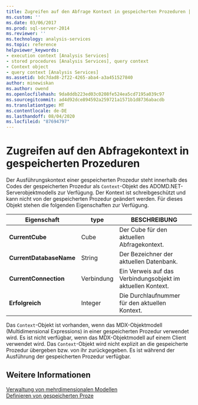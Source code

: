 ```yaml
---
title: Zugreifen auf den Abfrage Kontext in gespeicherten Prozeduren | Microsoft-Dokumentation
ms.custom: ''
ms.date: 03/06/2017
ms.prod: sql-server-2014
ms.reviewer: ''
ms.technology: analysis-services
ms.topic: reference
helpviewer_keywords:
- execution context [Analysis Services]
- stored procedures [Analysis Services], query context
- Context object
- query context [Analysis Services]
ms.assetid: bdc7dad8-2f22-4265-aba4-a3a451527840
author: minewiskan
ms.author: owend
ms.openlocfilehash: 9da8ddb223ed03c0208fe524ea5cd7195a039c97
ms.sourcegitcommit: ad4d92dce894592a259721a1571b1d8736abacdb
ms.translationtype: MT
ms.contentlocale: de-DE
ms.lasthandoff: 08/04/2020
ms.locfileid: "87694797"
---
```

# <a name="accessing-query-context-in-stored-procedures"></a>Zugreifen auf den Abfragekontext in gespeicherten Prozeduren
  Der Ausführungskontext einer gespeicherten Prozedur steht innerhalb des Codes der gespeicherten Prozedur als `Context`-Objekt des ADOMD.NET-Serverobjektmodells zur Verfügung. Der Kontext ist schreibgeschützt und kann nicht von der gespeicherten Prozedur geändert werden. Für dieses Objekt stehen die folgenden Eigenschaften zur Verfügung.  
  
|Eigenschaft|type|BESCHREIBUNG|  
|--------------|----------|-----------------|  
|**CurrentCube**|Cube|Der Cube für den aktuellen Abfragekontext.|  
|**CurrentDatabaseName**|String|Der Bezeichner der aktuellen Datenbank.|  
|**CurrentConnection**|Verbindung|Ein Verweis auf das Verbindungsobjekt im aktuellen Kontext.|  
|**Erfolgreich**|Integer|Die Durchlaufnummer für den aktuellen Kontext.|  
  
 Das `Context`-Objekt ist vorhanden, wenn das MDX-Objektmodell (Multidimensional Expressions) in einer gespeicherten Prozedur verwendet wird. Es ist nicht verfügbar, wenn das MDX-Objektmodell auf einem Client verwendet wird. Das `Context`-Objekt wird nicht explizit an die gespeicherte Prozedur übergeben bzw. von ihr zurückgegeben. Es ist während der Ausführung der gespeicherten Prozedur verfügbar.  
  
## <a name="see-also"></a>Weitere Informationen  
 [Verwaltung von mehrdimensionalen Modellen](../multidimensional-models/multidimensional-model-assemblies-management.md)   
 [Definieren von gespeicherten Proze](../multidimensional-models-extending-olap-stored-procedures/defining-stored-procedures.md)  
  
  
